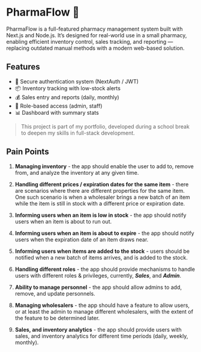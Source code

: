 # PharmaFlow 💊

PharmaFlow is a full-featured pharmacy management system built with Next.js and Node.js. It’s designed for real-world use in a small pharmacy, enabling efficient inventory control, sales tracking, and reporting — replacing outdated manual methods with a modern web-based solution.

## Features
- 🔐 Secure authentication system (NextAuth / JWT)
- 📦 Inventory tracking with low-stock alerts
- 💰 Sales entry and reports (daily, monthly)
- 👥 Role-based access (admin, staff)
- 📊 Dashboard with summary stats

> This project is part of my portfolio, developed during a school break to deepen my skills in full-stack development.

## Pain Points

1. **Managing inventory** - the app should enable the user to add to, remove from, and analyze the inventory at any given time.

2. **Handling different prices / expiration dates for the same item** - there are scenarios where there are different properties for the same item. One such scenario is when a wholesaler brings a new batch of an item while the item is still in stock with a different price or expiration date.

3. **Informing users when an item is low in stock** - the app should notify users when an item is about to run out.

4. **Informing users when an item is about to expire** - the app should notify users when the expiration date of an item draws near.

5. **Informing users when items are added to the stock** - users should be notified when a new batch of items arrives, and is added to the stock.

6. **Handling different roles** - the app should provide mechanisms to handle users with different roles & privileges, currently, ***Sales***, and ***Admin***.

7. **Ability to manage personnel** - the app should allow admins to add, remove, and update personnels.

8. **Managing wholesalers** - the app should have a feature to allow users, or at least the admin to manage different wholesalers, with the extent of the feature to be determined later.

9. **Sales, and inventory analytics** - the app should provide users with sales, and inventory analytics for different time periods (daily, weekly, monthly).